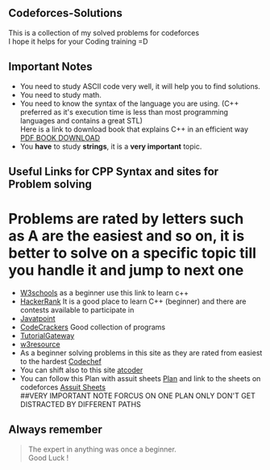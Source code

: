 ## Codeforces-Solutions
This is a collection of my solved problems for codeforces <br />
I hope it helps for your Coding training =D <br />

## **Important Notes** <br />
* You need to study ASCII code very well, it will help you to find solutions. <br />
* You need to study math. <br />
* You need to know the syntax of the language you are using. (C++ preferred as it's execution time is less than most programming languages and contains a great STL) <br />
Here is a link to download book that explains C++ in an efficient way [PDF BOOK DOWNLOAD](http://powerunit-ju.com/wp-content/uploads/2020/02/Daniel-Y-Liang-et-al.-Introduction-to-Programming-with-C-Pearson-2014.pdf) <br />
* You **have** to study **strings**, it is a **very important** topic. <br />
## **Useful Links for CPP Syntax and sites for Problem solving** <br />
# **Problems are rated by letters such as A are the easiest and so on, it is better to solve on a specific topic till you handle it and jump to next one**
* [W3schools](https://www.w3schools.com/cpp/default.asp) as a beginner use this link to learn c++ <br />
* [HackerRank](https://www.hackerrank.com/) It is a good place to learn C++ (beginner) and there are contests available to participate in <br />
* [Javatpoint](https://www.javatpoint.com/cpp-tutorial) <br />
* [CodeCrackers](https://codescracker.com/cpp/program/cpp-program-reverse-array.htm#:~:text=To%20reverse%20an%20array%20in%20C%2B%2B%20programming%2C%20you,second%20last%20index%20to%20second%20and%20so%20on) Good collection of programs <br />
* [TutorialGateway](https://www.tutorialgateway.org/cpp-programs/) <br />
* [w3resource](https://www.w3resource.com/cpp-exercises/) <br />
* As a beginner solving problems in this site as they are rated from easiest to the hardest [Codechef](https://www.codechef.com/practice?end_rating=999&group=all&hints=0&itm_campaign=practice&itm_medium=navmenu&limit=20&page=0&search=&sort_by=difficulty_rating&sort_order=asc&start_rating=0&tags=&topic=&video_editorial=0&wa_enabled=0) <br />
* You can shift also to this site [atcoder](https://kenkoooo.com/atcoder/#/table/) <br />
* You can follow this Plan with assuit sheets [Plan](https://docs.google.com/spreadsheets/d/12XlGl2Nae1NXRDNet_bGQ2HM2O3kq-9FS0Jm2pDwFyg/edit#gid=1683044666) and link to the
sheets on codeforces [Assuit Sheets](https://codeforces.com/group/MWSDmqGsZm/contests) <br />
##VERY IMPORTANT NOTE FORCUS ON ONE PLAN ONLY DON'T GET DISTRACTED BY DIFFERENT PATHS

## Always remember <br />
> The expert in anything was once a beginner. <br />
Good Luck !


